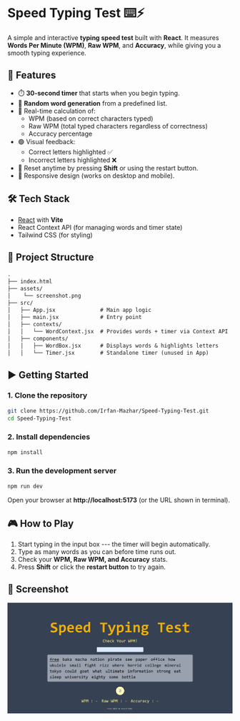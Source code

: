 # Speed Typing Test ⌨️⚡

A simple and interactive **typing speed test** built with **React**.
It measures **Words Per Minute (WPM)**, **Raw WPM**, and **Accuracy**,
while giving you a smooth typing experience.

## 🚀 Features

-   ⏱️ **30-second timer** that starts when you begin typing.
-   🔀 **Random word generation** from a predefined list.
-   🧮 Real-time calculation of:
    -   WPM (based on correct characters typed)
    -   Raw WPM (total typed characters regardless of correctness)
    -   Accuracy percentage
-   🟢 Visual feedback:
    -   Correct letters highlighted ✅
    -   Incorrect letters highlighted ❌
-   🔄 Reset anytime by pressing **Shift** or using the restart button.
-   📱 Responsive design (works on desktop and mobile).

## 🛠️ Tech Stack

-   [React](https://react.dev/) with **Vite**
-   React Context API (for managing words and timer state)
-   Tailwind CSS (for styling)

## 📂 Project Structure

    .
    ├── index.html
    ├── assets/
    │    └── screenshot.png
    ├── src/
    │   ├── App.jsx              # Main app logic
    │   ├── main.jsx             # Entry point
    │   ├── contexts/
    │   │   └── WordContext.jsx  # Provides words + timer via Context API
    │   ├── components/
    │   │   ├── WordBox.jsx      # Displays words & highlights letters
    │   │   └── Timer.jsx        # Standalone timer (unused in App)

## ▶️ Getting Started

### 1. Clone the repository

``` bash
git clone https://github.com/Irfan-Mazhar/Speed-Typing-Test.git
cd Speed-Typing-Test
```

### 2. Install dependencies

``` bash
npm install
```

### 3. Run the development server

``` bash
npm run dev
```

Open your browser at **http://localhost:5173** (or the URL shown in
terminal).

## 🎮 How to Play

1.  Start typing in the input box --- the timer will begin
    automatically.
2.  Type as many words as you can before time runs out.
3.  Check your **WPM, Raw WPM, and Accuracy** stats.
4.  Press **Shift** or click the **restart button** to try again.

## 📸 Screenshot

![App Screenshot](./assets/screenshot.png)

